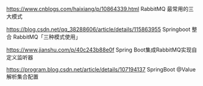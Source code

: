 https://www.cnblogs.com/haixiang/p/10864339.html
RabbitMQ 最常用的三大模式

https://blog.csdn.net/qq_38288606/article/details/115863955
Springboot 整合 RabbitMQ「三种模式使用」

https://www.jianshu.com/p/40c243b88e0f
Spring Boot集成RabbitMQ实现自定义监听器

https://program.blog.csdn.net/article/details/107194137
SpringBoot @Value 解析集合配置